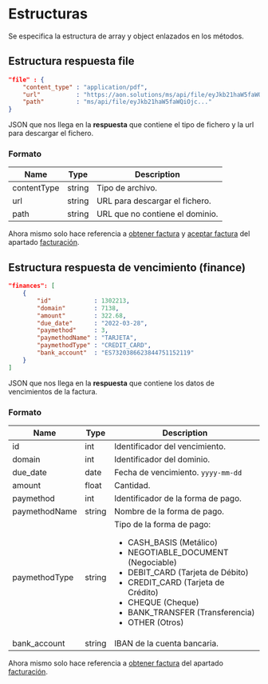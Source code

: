 # Estructuras
Se especifica la estructura de array y object enlazados en los métodos. 

## Estructura respuesta file
```json
"file" : {
    "content_type" : "application/pdf",
    "url"          : "https://aon.solutions/ms/api/file/eyJkb21haW5faWQiOjc...",
    "path"         : "ms/api/file/eyJkb21haW5faWQiOjc..."
}
```

JSON que nos llega en la **respuesta** que contiene el tipo de fichero y la url para descargar el fichero.

### Formato 
| Name          |  Type         | Description                       |
|---------------|---------------|-----------------------------------|
| contentType   | string        | Tipo de archivo.                  |
| url           | string        | URL para descargar el fichero.    |
| path          | string        | URL que no contiene el dominio.   |

<aside class="notice">
    Ahora mismo solo hace referencia a <a href="#obtener-factura">obtener factura</a> y <a href="#aceptar-factura">aceptar factura</a> del apartado <a href="#facturacion">facturación</a>.
</aside>

## Estructura respuesta de vencimiento (finance)
```json
"finances": [
    {
        "id"            : 1302213,
        "domain"        : 7138,
        "amount"        : 322.68,
        "due_date"      : "2022-03-28",
        "paymethod"     : 3,
        "paymethodName" : "TARJETA",
        "paymethodType" : "CREDIT_CARD",
        "bank_account"  : "ES7320386623844751152119"
    }
]
```

JSON que nos llega en la **respuesta** que contiene los datos de vencimientos de la factura.

### Formato 
| Name          |  Type         | Description                           |
|---------------|---------------|---------------------------------------|
| id            | int           | Identificador del vencimiento.             |
| domain        | int           | Identificador del dominio.            |
| due_date      | date          | Fecha de vencimiento. `yyyy-mm-dd`    |
| amount        | float         | Cantidad.                             |
| paymethod     | int           | Identificador de la forma de pago.    |
| paymethodName | string        | Nombre de la forma de pago.           |
| paymethodType | string        | Tipo de la forma de pago: <ul> <li>CASH_BASIS (Metálico)</li> <li>NEGOTIABLE_DOCUMENT (Negociable)</li> <li>DEBIT_CARD (Tarjeta de Débito)</li> <li>CREDIT_CARD (Tarjeta de Crédito)</li> <li>CHEQUE (Cheque)</li> <li>BANK_TRANSFER (Transferencia) </li> <li>OTHER (Otros)</li></ul> |
| bank_account  | string        | IBAN de la cuenta bancaria.           |

<aside class="notice">
    Ahora mismo solo hace referencia a <a href="#obtener-factura">obtener factura</a> del apartado <a href="#facturacion">facturación</a>.
</aside>
